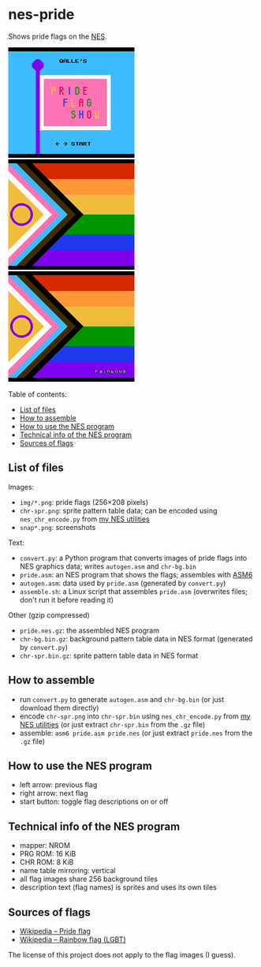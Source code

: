 # nes-pride
Shows pride flags on the [NES](https://en.wikipedia.org/wiki/Nintendo_Entertainment_System).

![screenshot](snap1.png)
![screenshot](snap2.png)
![screenshot](snap3.png)

Table of contents:
* [List of files](#list-of-files)
* [How to assemble](#how-to-assemble)
* [How to use the NES program](#how-to-use-the-nes-program)
* [Technical info of the NES program](#technical-info-of-the-nes-program)
* [Sources of flags](#sources-of-flags)

## List of files
Images:
* `img/*.png`: pride flags (256&times;208 pixels)
* `chr-spr.png`: sprite pattern table data; can be encoded using `nes_chr_encode.py` from [my NES utilities](https://github.com/qalle2/nes-util/)
* `snap*.png`: screenshots

Text:
* `convert.py`: a Python program that converts images of pride flags into NES graphics data; writes `autogen.asm` and `chr-bg.bin`
* `pride.asm`: an NES program that shows the flags; assembles with [ASM6](https://www.romhacking.net/utilities/674/)
* `autogen.asm`: data used by `pride.asm` (generated by `convert.py`)
* `assemble.sh`: a Linux script that assembles `pride.asm` (overwrites files; don't run it before reading it)

Other (gzip compressed)
* `pride.nes.gz`: the assembled NES program
* `chr-bg.bin.gz`: background pattern table data in NES format (generated by `convert.py`)
* `chr-spr.bin.gz`: sprite pattern table data in NES format

## How to assemble
* run `convert.py` to generate `autogen.asm` and `chr-bg.bin` (or just download them directly)
* encode `chr-spr.png` into `chr-spr.bin` using `nes_chr_encode.py` from [my NES utilities](https://github.com/qalle2/nes-util/) (or just extract `chr-spr.bin` from the `.gz` file)
* assemble: `asm6 pride.asm pride.nes` (or just extract `pride.nes` from the `.gz` file)

## How to use the NES program
* left arrow: previous flag
* right arrow: next flag
* start button: toggle flag descriptions on or off

## Technical info of the NES program
* mapper: NROM
* PRG ROM: 16 KiB
* CHR ROM: 8 KiB
* name table mirroring: vertical
* all flag images share 256 background tiles
* description text (flag names) is sprites and uses its own tiles

## Sources of flags
* [Wikipedia &ndash; Pride flag](https://en.wikipedia.org/wiki/Pride_flag)
* [Wikipedia &ndash; Rainbow flag (LGBT)](https://en.wikipedia.org/wiki/Rainbow_flag_%28LGBT%29)

The license of this project does not apply to the flag images (I guess).
